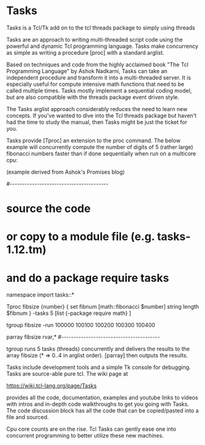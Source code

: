 # Tasks
Tasks is a Tcl/Tk add on to the tcl threads package to simply using threads

Tasks are an approach to writing multi-threaded script code using the powerful and dynamic Tcl programming language. Tasks make concurrency as simple as writing a procedure [proc] with a standard arglist. 

Based on techniques and code from the highly acclaimed book "The Tcl Programming Language" by Ashok Nadkarni, Tasks can take an independent procedure and transform it into a multi-threaded server. It is especially useful for compute intensive math functions that need to be called multiple times. Tasks mostly implement a sequential coding model, but are also compatible with the threads package event driven style. 

The Tasks arglist approach considerably reduces the need to learn new concepts. If you've wanted to dive into the Tcl threads package but haven't had the time to study the manual, then Tasks might be just the ticket for you.

Tasks provide [Tproc] an extension to the proc command. The below example will concurrently compute the number of digits of 5 (rather large) fibonacci numbers faster than if done sequentially when run on a multicore cpu: 

(example derived from Ashok's Promises blog) 

#----------------------------------------
# source the code 
# or copy to a module file (e.g. tasks-1.12.tm)
# and do a package require tasks

namespace import tasks::*
  
Tproc fibsize {number} {
    set fibnum [math::fibonacci $number]
    string length $fibnum
} -tasks 5 [list {-package require math} ]

tgroup fibsize -run 100000 100100 100200 100300 100400
 
parray fibsize rvar,* 
#----------------------------------------

tgroup runs 5 tasks (threads) concurrently and delivers the results to the array fibsize (* => 0..4 in arglist order). [parray] then outputs the results. 


Tasks include development tools and a simple Tk console for debugging. Tasks are source-able pure tcl. The wiki page at 

https://wiki.tcl-lang.org/page/Tasks

provides all the code, documentation, examples and youtube links to videos with intros and in-depth code walkthroughs to get you going with Tasks. The code discussion block has all the code that can be copied/pasted into a file and sourced. 
 
Cpu core counts are on the rise. Tcl Tasks can gently ease one into concurrent programming to better utilize these new machines.


